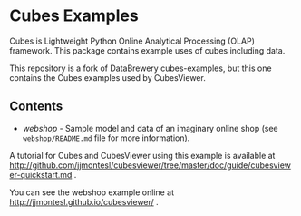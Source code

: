 Cubes Examples
==============

Cubes is Lightweight Python Online Analytical Processing (OLAP) framework. This
package contains example uses of cubes including data.

This repository is a fork of DataBrewery cubes-examples, but this one contains the
Cubes examples used by CubesViewer.

Contents
--------

* *webshop* - Sample model and data of an imaginary online shop
  (see `webshop/README.md` file for more information).

A tutorial for Cubes and CubesViewer using this example is available at
http://github.com/jjmontesl/cubesviewer/tree/master/doc/guide/cubesviewer-quickstart.md .

You can see the webshop example online at http://jjmontesl.github.io/cubesviewer/ .

